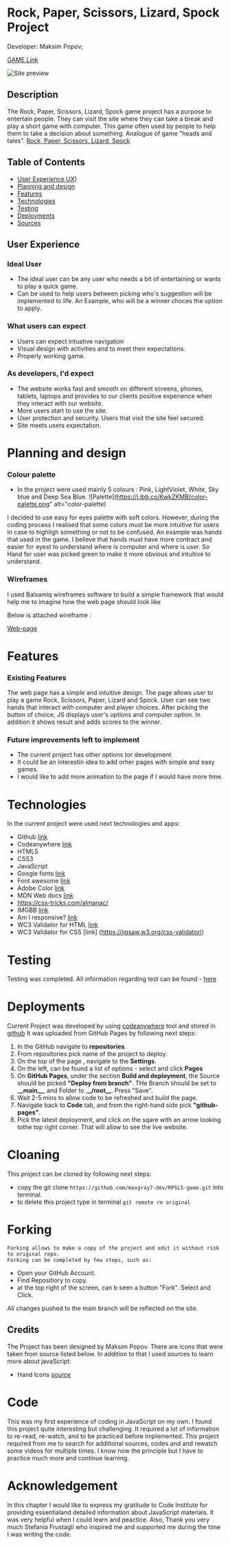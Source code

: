 # Rock, Paper, Scissors, Lizard, Spock Project

Developer: Maksim Popov;

[GAME Link](https://maxgray7-dev.github.io/RPSLS-game/)

![Site preview](https://i.ibb.co/V2Vm0Dk/Am-I-Responsive-14-01-2024.png)

## Description

The Rock, Paper, Scissors, Lizard, Spock game project has a purpose to entertain people. They can visit the site where they can take a break and play a short game with computer. This game often used by people to help them to take a decision about something. Analogue of game "heads and tales".
[Rock, Paper, Scissors, Lizard, Spock](https://ibb.co/tsq3bNp)

## Table of Contents

- [User Experience UX)](#user-experience)
- [Planning and design](#planning)
- [Features](#feautures)
- [Technologies](#technologies)
- [Testing](#testing)
- [Deployments](#deployments)
- [Sources](#sources)

## User Experience

### Ideal User

- The ideal user can be any user who needs a bit of entertaining or wants to play a quick game.
- Can be used to help users between picking who's suggestion will be implemented to life. An Example, who will be a winner choces the option to apply.

### What users can expect

- Users can expect intuative navigation
- Visual design with activities and to meet their expectations.
- Properly working game.

### As developers, I'd expect

- The website works fast and smooth on different screens, phones, tablets, laptops and provides to our clients positive experience when they interact with our website.
- More users start to use the site.
- User protection and security. Users that visit the site feel secured.
- Site meets users expectation.

# Planning and design

### Colour palette

- In the project were used mainly 5 colours : Pink, LightViolet, White, Sky blue and Deep Sea Blue. ![Palette](https://i.ibb.co/KwkZKMB/color-palette.png" alt="color-palette)

I decided to use easy for eyes palette with soft colors. However, during the coding process I realised that some colors must be more intuitive for users in case to highligh something or not to be confused. An example was hands that used in the game. I believe that hands must have more contract and easier for eyest to understand where is computer and where is user. So Hand for user was picked green to make it more obvious and intuitive to understand.

### Wireframes

I used Balsamiq wireframes software to build a simple framework that would help me to imagine how the web page should look like

Below is attached wireframe :

[Web-page](https://ibb.co/Fnw51yx)

# Features

### Existing Features

The web page has a simple and intuitive design. The page allows user to play a game Rock, Scissors, Paper, Lizard and Spock. User can see two hands that interact with computer and player choices.
After picking the button of choice, JS displays user's options and computer option.
In addition it shows result and adds scores to the winner.

### Future improvements left to implement

- The current project has other options tor development.
- It could be an interestin idea to add orher pages with simple and easy games.
- I would like to add more animation to the page if I would have more time.

# Technologies

In the current project were used next technologies and apps:

- Github [link](https://github.com/)
- Codeanywhere [link](https://app.codeanywhere.com/)
- HTML5
- CSS3
- JavaScript
- Google fonts [link](https://fonts.google.com/)
- Font awesome [link](https://fontawesome.com/)
- Adobe Color [link](https://color.adobe.com/explore)
- MDN Web docs [link](https://developer.mozilla.org/en-US/docs/Web/HTML)
- <https://css-tricks.com/almanac/>
- IMGBB [link](https://imgbb.com/)
- Am I responsive? [link](https://ui.dev/amiresponsive)
- WC3 Validator for HTML [link](https://validator.w3.org/)
- WC3 Validator for CSS [link] (<https://jigsaw.w3.org/css-validator/>)

# Testing

Testing was completed. All information regarding test can be found - [here](TESTING.md)

# Deployments

Current Project was developed by using [codeanywhere](https://app.codeanywhere.com/) tool and stored in [github](https://github.com/)
It was uploaded from GitHub Pages by following next steps:

1. In the GitHub navigate to **repositories**.
2. From repositories pick name of the project to deploy.
3. On the top of the page , navigate to the **Settings**.
4. On the left, can be found a list of options - select and click **Pages**
5. On **GitHub Pages**, under the section **Build and deployment**, the Source should be picked **"Deploy from branch"**. THe Branch should be set to \_**\_main\_\_**, and Folder to \_**\_/root\_\_**. Press "Save".
6. Wait 2-5 mins to allow code to be refreshed and build the page.
7. Navigate back to **Code** tab, and from the right-hand side pick **"github-pages"**.
8. Pick the latest deployment, and click on the sqare with an arrow looking tothe top right corner. That will allow to see the live website.

# Cloaning

This project can be cloned by following next steps:

- copy the git clone `https://github.com/maxgray7-dev/RPSLS-game.git` into terminal.
- to delete this project type in terminal `git remote rm original`

# Forking

    Forking allows to make a copy of the project and edit it without risk to original repo.
    Forking can be completed by few steps, such as:

- Open your GitHub Account.
- Find Repositiory to copy.
- at the top right of the screen, can b seen a button "Fork". Select and Click.

All changes pushed to the main branch will be reflected on the site.

## Credits

The Project has been designed by Maksim Popov.
There are icons that were taken from source listed below. In addition to that I used sources to learn more about javaScript:

- Hand Icons [source](https://fontawesome.com/)

# Code

This was my first experience of coding in JavaScript on my own. I found this project quite interesting but challenging. It required a lot of information to re-read, re-watch, and to be practiced before implemented. This project required from me to search for additional sources, codes and and rewatch some videos for multiple times.
I know now the principle but I have to practice much more and continue learning.

# Acknowledgement

In this chapter I would like to express my gratitude to Code Institute for providing essentialand detailed information about JavaScript materials. It was very helpful when I could learn and peactice. Also, Thank you very much Stefania Frustagli who inspired me and supported me during the time I was writing the code.
